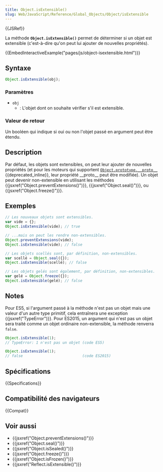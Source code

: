 ```yaml
---
title: Object.isExtensible()
slug: Web/JavaScript/Reference/Global_Objects/Object/isExtensible
---
```


{{JSRef}}

La méthode **`Object.isExtensible()`** permet de déterminer si un objet est extensible (c'est-à-dire qu'on peut lui ajouter de nouvelles propriétés).

{{EmbedInteractiveExample("pages/js/object-isextensible.html")}}

## Syntaxe

```js
Object.isExtensible(obj);
```

### Paramètres

- `obj`
  - : L'objet dont on souhaite vérifier s'il est extensible.

### Valeur de retour

Un booléen qui indique si oui ou non l'objet passé en argument peut être étendu.

## Description

Par défaut, les objets sont extensibles, on peut leur ajouter de nouvelles propriétés (et pour les moteurs qui supportent [`Object.prototype.__proto__`](/fr/docs/Web/JavaScript/Reference/Global_Objects/Object/proto) {{deprecated_inline}}, leur propriété \_\_proto\_\_ peut être modifiée). Un objet peut devenir non-extensible en utilisant les méthodes {{jsxref("Object.preventExtensions()")}}, {{jsxref("Object.seal()")}}, ou {{jsxref("Object.freeze()")}}.

## Exemples

```js
// Les nouveaux objets sont extensibles.
var vide = {};
Object.isExtensible(vide); // true

// ...mais on peut les rendre non-extensibles.
Object.preventExtensions(vide);
Object.isExtensible(vide); // false

// Les objets scellés sont, par définition, non-extensibles.
var scellé = Object.seal({});
Object.isExtensible(scellé); // false

// Les objets gelés sont également, par définition, non-extensibles.
var gelé = Object.freeze({});
Object.isExtensible(gelé); // false
```

## Notes

Pour ES5, si l'argument passé à la méthode n'est pas un objet mais une valeur d'un autre type primitif, cela entraînera une exception {{jsxref("TypeError")}}. Pour ES2015, un argument qui n'est pas un objet sera traité comme un objet ordinaire non-extensible, la méthode renverra `false`.

```js
Object.isExtensible(1);
// TypeError: 1 n'est pas un objet (code ES5)

Object.isExtensible(1);
// false                           (code ES2015)
```

## Spécifications

{{Specifications}}

## Compatibilité des navigateurs

{{Compat}}

## Voir aussi

- {{jsxref("Object.preventExtensions()")}}
- {{jsxref("Object.seal()")}}
- {{jsxref("Object.isSealed()")}}
- {{jsxref("Object.freeze()")}}
- {{jsxref("Object.isFrozen()")}}
- {{jsxref("Reflect.isExtensible()")}}
